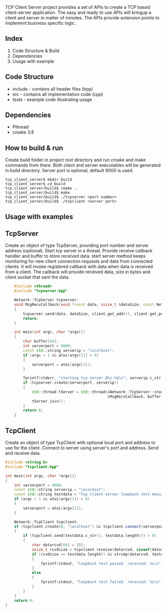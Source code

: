TCP Client Server project provides a set of APIs to create a TCP based client-server application.
The easy and ready to use APIs will bringup a client and server in matter of minutes.
The APIs provide extension points to implement business specific logic.

## Index
1. Code Structure & Build
2. Dependencies
3. Usage with example

## Code Structure
- include - contains all header files (hpp)
- src - contains all implementation code (cpp)
- tests - example code illustrating usage

## Dependencies
- Pthread
- cmake 3.8

## How to build & run
Create build folder in project root directory and run cmake and make commands from there. Both client and server executables will be generated in build directory. Server port is optional, default 9000 is used.
```console
tcp_client_server$ mkdir build
tcp_client_server$ cd build
tcp_client_server/build$ cmake ..
tcp_client_server/build$ make
tcp_client_server/build$ ./tcpserver <port number>
tcp_client_server/build$ ./tcpclient <server port>
```
## Usage with examples
## TcpServer
Create an object of type TcpServer, providing port number and server address (optional).
Start tcp server in a thread. Provide receive callback handler and buffer to store received data.
start server method keeps monitoring for new client connection requests and data from connected
clients. It will invoke registered callback with data when data is received from a client.
The callback will provide received data, size in bytes and client socket that sent the data.
```c++
    #include <thread>
    #include "tcpserver.hpp"

    Network::TcpServer tcpserver;
    void MsgRecvCallback(void *const data, ssize_t &dataSize, const Network::Socket &client)
    {
        tcpserver.send(data, dataSize, client.get_addr(), client.get_port());
        return;
    }

    int main(int argc, char *argv[])
    {
        char buffer[64];
        int serverport = 9000;
        const std::string serverip = "localhost";
        if (argc > 1 && atoi(argv[1]) > 0)
        {
            serverport = atoi(argv[1]);
        }

        fprintf(stderr, "starting tcp server @%s:%d\n", serverip.c_str(), serverport);
        if (tcpserver.create(serverport, serverip))
        {
            std::thread tServer = std::thread(&Network::TcpServer::start_server, &tcpserver, 
                                              &MsgRecvCallback, buffer, sizeof(buffer));
            tServer.join();
        }
        return 0;
    }
```
## TcpClient
Create an object of type TcpClient with optional local port and address to use for the client.
Connect to server using server's port and address. Send and receive data.
```c++
#include <string.h>
#include "tcpclient.hpp"

int main(int argc, char *argv[])
{
    int serverport = 9000;
    const std::string serverip = "localhost";
    const std::string testdata = "Tcp client-server loopback test message!!";
    if (argc > 1 && atoi(argv[1]) > 0)
    {
        serverport = atoi(argv[1]);
    }

    Network::TcpClient tcpclient;
    if (tcpclient.create(0, "localhost") && tcpclient.connect(serverport, serverip))
    {
        if (tcpclient.send(testdata.c_str(), testdata.length()) > 0)
        {
            char datarcvd[64] = {0};
            ssize_t rcvdsize = tcpclient.receive(datarcvd, sizeof(datarcvd));
            if (rcvdsize == testdata.length() && strcmp(datarcvd, testdata.c_str()) == 0)
            {
                fprintf(stdout, "loopback test passed. recevied: %s\n", datarcvd);
            }
            else
            {
                fprintf(stdout, "loopback test failed. recevied: %s\n", datarcvd);
            }
        }
    }
    return 0;
}
```
